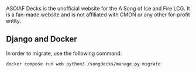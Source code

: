 ASOIAF Decks is the unofficial website for the A Song of Ice and Fire LCG. It is a fan-made website and is not affiliated with CMON or any other for-profit entity.

## Django and Docker

In order to migrate, use the following command:
```
docker compose run web python3 /songdecks/manage.py migrate
```